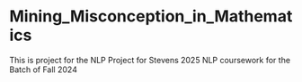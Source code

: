 # Mining_Misconception_in_Mathematics
This is project for the NLP Project for Stevens 2025 NLP coursework for the Batch of Fall 2024
